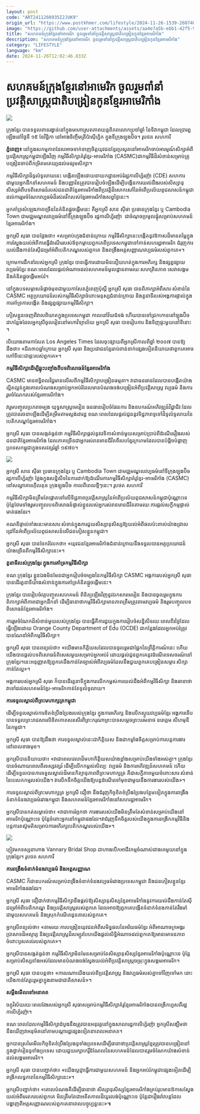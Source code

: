 ```yaml
---
layout: post
code: "ART2411260935I2JUK9"
origin_url: "https://www.postkhmer.com/lifestyle/2024-11-26-1539-260740"
image: "https://github.com/user-attachments/assets/aa4e7a5b-ebb1-42f5-92e8-55834c12fba3"
title: "សហគមន៍​ក្រុង​ខ្មែរ​នៅ​អាមេរិក ចូលរួម​​ពាំ​នាំ​​ប្រវត្ដិសាស្ដ្រ​ជាតិ​បង្រៀន​កូន​ខ្មែរ​អាមេរិកាំង​"
description: "​​សហគមន៍​ក្រុង​ខ្មែរ​នៅ​អាមេរិក ចូលរួម​​ពាំ​នាំ​​ប្រវត្ដិសាស្ដ្រ​ជាតិ​បង្រៀន​កូន​ខ្មែរ​អាមេរិកាំង​​"
category: "LIFESTYLE"
language: "km"
date: 2024-11-26T12:02:46.833Z
---
```


# សហគមន៍​ក្រុង​ខ្មែរ​នៅ​អាមេរិក ចូលរួម​​ពាំ​នាំ​​ប្រវត្ដិសាស្ដ្រ​ជាតិ​បង្រៀន​កូន​ខ្មែរ​អាមេរិកាំង​

![](https://github.com/user-attachments/assets/16413194-b2d4-4bf4-8b11-080ba308c514)

ក្រុងខ្មែរ​ បាន​ទទួល​ពាន​រង្វាន់​នៅ​ក្នុង​មហោស្រព​ភាពយន្ត​ពិភព​លោក​ប្រចាំ​ឆ្នាំ នៃ​ទិវា​កម្ពុជា ដែល​ប្រារព្ធឡើង​នៅ​ថ្ងៃទី ១៥ ខែវិច្ឆិកា នៅអាង​ចិញ្ចឹមត្រី​ប៉ាស៊ីហ្វិក ក្នុង​ទីក្រុងឡុងប៊ិច។ រូបថត សហការី​​

**ភ្នំពេញ៖** នៅក្នុង​សកម្មភាព​ដែលអាច​ទាក់​ទាញ​ចិត្ដ​យុវជន​ខ្មែរ​ប្រសូត​នៅ​អាមេរិក​ចាប់​អារម្មណ៍​សិក្សា​​​អំពី​ប្រវត្តិសាស្ត្រ​កម្ពុជា​ឡើងវិញ កម្មវិធីសិក្សា​គំរូខ្មែរ​-អាមេរិកាំង (CASMC) ​ជាកម្មវិធី​​ដ៏​សំខាន់​សម្រាប់គ្រូ​បង្រៀន​ចាប់​ពី​កម្រិត​មតេយ្យ​ដល់​មធ្យម​សិក្សា​។​

​កម្មវិធីសិក្សា​ដ៏​ទូលំទូលាយ​នេះ បង្កើតឡើង​ដោយ​នាយកដ្ឋាន​អប់រំ​រដ្ឋ​កាលីហ្វ័រ​ញ៉ា (CDE) សហការ​ជាមួយ​អ្នកដឹកនាំ​សហគមន៍ និង​បញ្ញាវ័ន​ ត្រូវបាន​រៀបចំឡើង​ដើម្បី​បង្កើន​ការយល់ដឹង​របស់​សិស្សានុ​សិស្ស​អំពី​បទពិសោធន៍​រប​ស់ជន​ជាតិ​ខ្មែរ​អាមេរិកាំង​​ ពី​ប្រវត្តិ​ដ៏​សោកសៅ​នៃ​អំពើ​ប្រល័យពូជសាសន៍​កម្ពុជា ដល់​ការរួមចំណែក​វប្បធម៌​ដ៏​រស់​រវើក​របស់​ខ្មែរ​​អាមេរិកាំង​​សព្វថ្ងៃនេះ​។​

​អ្នកគាំទ្រ​សំឡេង​ភាគច្រើន​នៃ​គំនិត​ផ្តួចផ្តើម​នេះ គឺ​អ្នកស្រី សាន ស៊ី​ធា ប្រធាន​ក្រុង​ខ្មែរ ឬ Cambodia Town ជា​មជ្ឈមណ្ឌល​វប្បធម៌​នៅ​ទីក្រុង​ឡុង​ប៊ិច រដ្ឋ​កាលីហ្វ័រ​ញ៉ា  ​ជា​ចំណុច​ប្រមូលផ្តុំ​សម្រាប់​សហគមន៍​ខ្មែរ​អាមេរិកាំង​។​

​អ្នកស្រី សុធា បាន​ថ្លែងថា​៖ «​​សម្រាប់​ក្មេងជំនាន់ក្រោយ កម្មវិធី​សិក្សា​នេះ​​បង្កើត​នូវ​ឱកាស​ដ៏​មានតម្លៃ​ក្នុងការ​ស្វែងយល់​អំពី​ការធ្វើដំណើរ​របស់​ឪពុកម្តាយ​ពួកគេ​ពី​ប្រទេស​កម្ពុជា​ទៅកាន់​សហរដ្ឋអាមេរិក ជំរុញ​ការយល់ដឹង​កាន់តែ​ស៊ីជម្រៅ​អំពី​បេតិកភណ្ឌ​របស់​ពួកគេ និង​ពង្រឹង​អត្តសញ្ញាណ​វប្បធម៌​របស់​ពួកគេ​«។​

​ក្រោម​ការដឹកនាំ​របស់អ្នកស្រី ក្រុង​ខ្មែរ​​ បានធ្វើការ​ដោយ​មិន​នឿយហត់​ក្នុងការ​អភិរក្ស និង​ផ្សព្វផ្សាយ​វប្បធម៌​ខ្មែរ ខណៈពេលដែល​ផ្តល់​អំណាច​ដល់​សហគមន៍​មូលដ្ឋាន​តាមរយៈ​សហគ្រិន​ភាព សេវា​សង្គម និង​គំនិត​ផ្តួចផ្តើម​អប់រំ​។​

​នៅក្នុង​បទសម្ភាសន៍​ផ្តាច់មុខ​ជាមួយ​កាសែត​ភ្នំពេញ​ប៉ុស្តិ៍ អ្នកស្រី សុធា​ បាន​ពិភាក្សា​អំពី​សារៈសំខាន់​នៃ CASMC អត្ថប្រយោជន៍​របស់​កម្មវិធីសិក្សា​​ចំពោះ​មនុស្ស​ជំនាន់​ក្រោយ និង​តួនាទី​របស់​អង្គការ​ផ្ទាល់​ក្នុង​ការគាំទ្រ​ការបង្កើត និង​ផ្សព្វផ្សាយ​កម្មវិធីសិក្សា​។​

ភៀសខ្លួន​ចេញពី​វាលពិឃាត​ក្នុងប្រទេស​កម្ពុជា កាល​នៅ​វ័យ​ជំទង់ ហើយ​បាន​ទៅ​ជ្រកកោន​នៅ​ឡុង​ប៊ិច ជា​កន្លែង​ដែល​អ្នកស្រី​​ចូលរៀន​នៅ​មហាវិទ្យាល័យ អ្នកស្រី សុធា​ បាន​រៀបការ និង​ទិញ​ផ្ទះមួយនៅ​ទីនោះ​​។​

បើ​យោងតាម​កាសែត Los Angeles Times ដែល​​ចុះផ្សាយពី​អ្នកស្រី​កាលពី​​ឆ្នាំ ២០០៧ បាន​ឱ្យដឹងថា៖ «​​ជិត​៣០​ឆ្នាំ​ក្រោយ អ្នកស្រី សុធា​ និង​ប្រជាជន​ខ្មែរ​រាប់ពាន់នាក់​ផ្សេងទៀត​និយាយថា ​ពួកគេ​អាច​ហៅទី​នេះ​ជា​ផ្ទះ​របស់​ពួកគេ»​។​

**​កម្មវិធីសិក្សា​ដើម្បី​ឆ្លុះបញ្ចាំង​ពីបទ​ពិសោធន៍​ខ្មែរ​អាមេរិកាំង​**

CASMC មាន​ឥទ្ធិពល​វិជ្ជមាន​លើសពី​កម្មវិធី​សិក្សា​បង្រៀន​ធម្មតា​។ វា​ជា​ធនធាន​ដែល​បាន​បង្កើត​យ៉ាង​ល្អិតល្អន់​ក្នុង​គោលបំណង​សម្រាប់​អ្នក​អប់រំ​ដែលមាន​បំណង​ចង់​បង្រៀន​អំពី​ប្រវត្តិសាស្ត្រ វប្បធម៌ និង​ការរួមចំណែក​របស់ខ្មែរ​​អាមេរិកាំង​​​។​

វា​រួមបញ្ចូល​ប្រភព​ចម្បង យុទ្ធសាស្ត្រ​មេរៀន ធនធាន​រៀបចំ​ផែនការ និង​ឧបករណ៍​អភិវឌ្ឍន៍​វិជ្ជាជីវៈ​ដែល​ត្រូវបាន​រចនា​ឡើង​ដើម្បី​តម្រឹម​តាម​ស្តង់ដា​រដ្ឋ ខណៈពេលដែល​ផ្តល់ជូន​នូវ​ទិដ្ឋភាព​ទូទៅ​ដ៏​ទូលំទូលាយ​នៃ​បេតិកភណ្ឌខ្មែរ​​អាមេរិកាំង​​។​

​អ្នកស្រី សុធា​ បាន​សង្កត់ធ្ងន់ថា កម្មវិធីសិក្សា​ផ្ដល់នូវ​វេទិកា​សំខាន់​មួយ​សម្រាប់​ប្រាប់​ពី​ដំណើររឿង​របស់​ជនជាតិ​ខ្មែរ​អាមេរិកាំង ដែល​ភាគច្រើន​ជា​អ្នក​រស់រានមានជីវិត​ពី​របប​ខ្មែរក្រហម​ដែល​បាន​បំផ្លិចបំផ្លាញ​ប្រទេស​កម្ពុជា​ក្នុង​ទសវត្សរ៍​ឆ្នាំ ១៩៧០។​

![](https://github.com/user-attachments/assets/2e6da6cf-ef46-4d08-b8c1-d136e74d4686)

អ្នកស្រី សាន ស៊ី​ធា ប្រធាន​ក្រុង​ខ្មែរ ឬ Cambodia Town ជា​មជ្ឈមណ្ឌល​វប្បធម៌​នៅ​ទីក្រុង​ឡុង​ប៊ិច រដ្ឋ​កាលីហ្វ័រ​ញ៉ា ថ្លែងក្នុង​សន្និសីទ​នៃការ​ដាក់​ឱ្យ​ដំណើរការ​កម្មវិធី​សិក្សាគំរូខ្មែរ​-អាមេរិកាំង (CASMC) នៅ​សណ្ឋាគារ​ហ៊ីលតុន ក្រុង​ឡុងប៊ិច កាលពី​ពេល​ថ្មីៗ​នេះ។ រូបថត សហការី​​

​កម្មវិធីសិក្សា​មិន​ត្រឹមតែ​ផ្តោតទៅលើ​ទិដ្ឋភាព​ប្រវត្តិសាស្ត្រ​នៃ​អំពើ​ប្រល័យពូជសាសន៍​កម្ពុជា​ប៉ុណ្ណោះ​ទេ ប៉ុន្តែ​ថែមទាំង​រួមបញ្ចូល​បទពិសោធន៍​ផ្ទាល់ខ្លួន​របស់​អ្នក​រស់រានមានជីវិត​តាមរយៈ​ការផ្តល់​សក្ខីកម្ម​ផ្ទាល់មាត់​ផងដែរ​។​

គណនី​ផ្ទាល់​ទាំងនេះ​មាន​សារៈសំខាន់​ក្នុង​ការជួយ​សិស្សានុសិស្ស​​ឱ្យ​យល់​អំពី​ផលប៉ះពាល់​យ៉ាង​ជ្រាលជ្រៅ​នៃ​អំពើ​ប្រល័យពូជសាសន៍​លើ​ជនភៀសខ្លួន​កម្ពុជា​។​

​អ្នកស្រី សុធា​ បាន​ចែករំលែក​ថា​៖ «​យុវជន​ខ្មែរ​អាមេរិកាំង​ជំនាន់​ក្រោយ​នឹង​ទទួលបាន​អត្ថប្រយោជន៍​យ៉ាងច្រើន​ពី​កម្មវិធីសិក្សា​នេះ»​។​

**តួនាទី​របស់ក្រុង​ខ្មែរ​ ក្នុង​ការគាំទ្រ​កម្មវិធីសិក្សា​**

​ខណៈ​ក្រុង​ខ្មែរ​ ខ្លួនឯង​មិនមែនជា​អ្នករៀបចំ​ចម្បង​នៃកម្មវិធីសិក្សា​ CASMC អង្គការ​របស់​អ្នកស្រី សុធា ​បាន​ដើរតួនាទី​យ៉ាងសំខាន់​ក្នុងការ​គាំទ្រ​គំនិត​ផ្តួចផ្តើម​នេះ​។​

​ក្រុង​ខ្មែរ បានរៀបចំ​វគ្គ​បញ្ចូល​សហគមន៍ ពិនិត្យឡើងវិញ​នូវ​ឯកសារ​មេរៀន និង​បាន​ចូលរួម​ក្នុងការ​ពិភាក្សា​អំពី​ភាពជា​អ្នកដឹកនាំ ដើម្បី​ធានាថា​ កម្មវិធីសិក្សា​មាន​ភាពត្រឹមត្រូវ​តាម​វប្បធម៌ និង​រួមបញ្ចូល​បទពិសោធន៍​ខ្មែរ​អាមេរិកាំង​។​

ការរួមចំណែក​ដ៏​សំខាន់​មួយ​របស់ក្រុង​ខ្មែរ បានធ្វើ​គឺ​ការជួយ​ក្នុងការ​រៀបចំ​សន្និសីទ​រយៈពេល​ពីរ​ថ្ងៃ​ដែល​ធ្វើឡើង​ដោយ Orange County Department of Edu (OCDE) ​ជា​កន្លែង​ដែល​អ្នក​អប់រំ​ត្រូវបាន​ណែនាំ​អំពី​​កម្មវិធីសិក្សា​។​

​អ្នកស្រី សុធា​ បាន​ពន្យល់ថា៖ «​យើង​មាន​កិត្តិយស​ដែល​បាន​ចូលរួម​ជា​ផ្នែក​នៃ​ព្រឹត្តិការណ៍​នេះ ហើយ​យើង​បានផ្តល់​បទពិសោធន៍​ពិ​សេសមួយ​សម្រាប់​អ្នក​អប់រំ ដោយ​ផ្តល់ជូន​ពួកគេ​នូវ​ដំណើរ​ទេសចរណ៍​នៅ ក្រុង​ខ្មែរ​។​ ​នេះ​អនុញ្ញាតឱ្យ​ពួកគេ​ដឹង​កាន់​តែ​ច្បាស់​អំពី​​វប្បធម៌​ដែល​នឹង​ជួយ​ពួកគេ​បង្រៀន​សម្ភារៈសិក្សា​កាន់តែ​ល្អ​»​។​

​អង្គការ​របស់​អ្នកស្រី សុធា ​ក៏បាន​ដើរតួនាទី​ក្នុងការ​លើកកម្ពស់​ការ​យល់ដឹង​អំពី​កម្មវិធីសិក្សា និង​ធានាថា ​វា​ទៅដល់​សហគមន៍​ខ្មែរ​-​អាមេរិក​កាន់តែ​ទូលំទូលាយ​។​

**​ការទទួលស្គាល់​ពី​ព្រះ​មហាក្សត្រ​កម្ពុជា​**

​ដើម្បី​ទទួលស្គាល់​ការខិតខំ​ប្រឹងប្រែង​រប​ស់ក្រុង​ខ្មែរ​ ក្នុងការ​អភិរក្ស និង​លើកស្ទួយ​វប្បធម៌​ខ្មែរ អង្គការ​ទើបបាន​ទទួល​ព្រះរាជសារ​លិខិត​កោត​សរសើរ​​ពី​ព្រះករុណា​ព្រះបាទ​សម្ដេច​ព្រះបរមនាថ ន​រោ​ត្ដម សីហមុនី នៃ​កម្ពុជា​។​

​អ្នកស្រី សុធា បានឱ្យដឹង​​ថា ការទទួលស្គាល់​នេះ​ជា​កិត្តិយស និង​ជា​កម្លាំងចិត្ត​សម្រាប់​ការបន្ត​ការងារ​នៅពេល​ខាងមុខ​។​

​អ្នកស្រី​បាន​និយាយថា​៖ «​វា​ជា​ពេលវេលា​ដ៏មហា​កិត្ដិយស​​យ៉ាងខ្លាំង​សម្រាប់​យើងទាំងអស់គ្នា​។ ក្រុង​ខ្មែរ​ បាន​ចំណាយពេល​ពីរ​ទស្សវត្ស​រ៍ ដើម្បី​លើកកម្ពស់​សិល្បៈ វប្បធម៌ និង​ការអភិវឌ្ឍន៍​សហគម​ន៍ ហើយ​ដើម្បី​ទទួលបាន​ការទទួលស្គាល់​ដ៏​មាន​កិត្យានុភាព​ពី​ព្រះមហាក្សត្រ គឺជា​សក្ខីភាព​មួយ​ចំពោះ​សារៈសំខាន់​នៃ​បេសកកម្ម​របស់​យើង​។ វា​លើកទឹកចិត្ត​យើងឱ្យ​​បន្តដំណើរ​ទៅមុខ​ជាមួយនឹង​ការងារ​របស់​យើង​»​។​

ការទទួលស្គាល់​ពី​ព្រះមហាក្សត្រ អ្នកស្រី​ ជឿថា នឹង​ជំរុញ​កិច្ចខិតខំ​ប្រឹងប្រែង​បន្ថែមទៀត​ក្នុងការ​ពង្រឹង​ទំនាក់ទំនង​វប្បធម៌​រវាង​កម្ពុជា និង​សហគមន៍​ខ្មែរ​អាមេរិកាំង​នៅ​សហរដ្ឋអាមេរិក​។​

​អ្នកស្រី​បាន​កត់សម្គាល់ថា​៖ «​វា​ជាការ​រំឭកថា ការងារ​របស់​យើង​មិន​ត្រឹមតែ​សំខាន់​សម្រាប់​យើង​នៅ​អាមេរិក​ប៉ុណ្ណោះ​ទេ ប៉ុន្តែ​ចំពោះ​អ្នក​នៅ​កម្ពុជា​ផងដែរ​​។ ​​វា​ជំរុញ​ទឹកចិត្ត​របស់​យើង​ក្នុងការ​ពង្រីក​កម្មវិធី​​ និង​បន្ត​ការតស៊ូ​មតិ​សម្រាប់​ការអភិរក្ស​បេតិកភណ្ឌ​របស់​យើង​»​។​

![](https://github.com/user-attachments/assets/ef5e7682-9a42-457c-bcd8-df992146be43)

ភ្ញៀវមកទស្សនាហាង Vannary Bridal Shop ​ជាហាង​បើក​អាជីវកម្មចំណាស់ជាងគេមួយនៅក្នុង ក្រុង​ខ្មែរ​។ រូបថត សហការី​​

**ការពង្រឹង​ទំនាក់ទំនង​វប្បធម៌ និង​អត្តសញ្ញាណ​**

CASMC ក៏​ជា​ឧបករណ៍​សម្រាប់​ពង្រឹង​ទំនាក់ទំនង​វប្បធម៌​រវាង​ប្រទេស​កម្ពុជា និង​ជនភៀសខ្លួនខ្មែរ​​អាមេរិកាំង​​ផងដែរ​។​

​អ្នកស្រី សុធា​ ជឿជាក់ថា ​កម្មវិធីសិក្សា​នឹង​ផ្តល់ឱ្យសិស្សានុសិស្ស​​ខ្មែរ​អាមេរិកាំង​នូវ​ការយល់ដឹង​កាន់តែ​ស៊ីជម្រៅ​អំពី​បេតិកភណ្ឌ និង​ប្រវត្តិសាស្ត្រ​របស់​ពួកគេ ដែល​អាចឱ្យ​ពួកគេ​បង្កើត​ទំនាក់ទំនង​កាន់តែ​រឹងមាំ​ជាមួយ​សហគមន៍ និង​ស្រុកកំណើត​ដូនតា​របស់​ពួកគេ​។​

​អ្នកស្រី​ពន្យល់ថា៖ «​​តាមរយៈ​ការបង្រៀន​យុវជន​អំពី​សមិទ្ធផល​នៃ​អរិយធម៌​ខ្មែរ អំពី​អាណាចក្រ​អង្គរ ប្រាសាទ​ដ៏​អស្ចារ្យ និង​ប្រវត្តិសាស្ត្រ​ដ៏​សម្បូរបែប ​យើង​ផ្តល់​សិទ្ធិអំណាច​ដល់​ពួកគេ​ឱ្យមាន​មោទនភាព​ចំពោះ​ឫសគល់​របស់​ពួកគេ​​»។​

អ្នក​ស្រី​បាន​សង្កត់ធ្ងន់ថា កម្មវិធីសិក្សា​មិនមែន​សម្រាប់តែ​សិស្សានុសិស្ស​​ខ្មែរ​អាមេរិកាំង​ប៉ុណ្ណោះ​ទេ ប៉ុន្តែ​សម្រាប់សិស្ស​​ទាំងអស់​ដែលមាន​បំណង​ចង់​ស្វែងយល់​អំពី​ប្រវត្តិសាស្ត្រ​ចម្រុះ​ក្នុង​សង្គម​អាមេរិក​។​

​អ្នកស្រី សុធា​ បាន​បន្តថា​៖ «​កាលណា​យើង​យល់​ពី​ប្រវត្តិសាស្ត្រ និង​វប្បធម៌​របស់​គ្នា​ទៅវិញទៅមក នោះ​យើង​កាន់តែ​រួបរួមគ្នា​ក្នុងនាម​ជា​ជាតិ​សាសន៍​»​។​

**​សម្លឹង​មើលទៅ​អនាគត​**

​ចក្ខុវិស័យ​រយៈពេល​វែង​របស់​អ្នកស្រី សុធា ​សម្រាប់​កម្មវិធីសិក្សា​គំរូ​ខ្មែរ​​អាមេរិកាំង​បាន​ពង្រីក​ហួស​ពី​រដ្ឋ​កាលីហ្វ័រ​ញ៉ា​។​

ខណៈពេលដែល​កម្មវិធី​សិក្សា​ដំបូង​នឹង​ត្រូវបាន​អនុវត្ត​នៅក្នុង​សាលា​រដ្ឋ​កាលីហ្វ័រ​ញ៉ា អ្នកស្រី​ សង្ឃឹមថានឹង​ឃើញ​វា​អនុម័ត​នៅតាម​បណ្ដា​​រដ្ឋ​ផ្សេងទៀត​នាពេល​អនាគត​។​

​អ្នក​​បាន​ស្រមៃ​មើល​កិច្ចខិតខំ​ប្រឹងប្រែង​ទូទាំងប្រទេស​ដើម្បី​ធានាថា ​ប្រវត្តិសាស្ត្រខ្មែរ​​ត្រូវបាន​បង្រៀន​នៅក្នុង​ថ្នាក់រៀន​ទូទាំងប្រទេស ដោយ​ជួយ​រក្សា​កេរ្តិ៍ដំណែល​នៃ​សហគមន៍​ដែល​បានរួម​ចំណែក​យ៉ាងសំខាន់​ដល់​សង្គម​អាមេរិក​។​

​អ្នកស្រី សុធា​ បាន​បញ្ជាក់ថា​៖ «​យើង​ប្តេជ្ញា​ធ្វើការ​ជាមួយ​សហគមន៍ និង​អ្នក​អប់រំ​កម្ពុជា​ផ្សេងទៀត​ដើម្បី​ពង្រីក​លទ្ធភាព​នៃ​កម្មវិធីសិក្សា​នេះ​»​។​

អ្នកស្រីបញ្ជាក់ថា​៖ «​​គោលបំណង​គឺ​ដើម្បី​ធានាថា សិស្សានុសិស្ស​​ខ្មែរ​អាមេរិកាំង​គ្រប់រូប​មានឱកាស​ស្វែងយល់​អំពី​មរតក​របស់​ពួកគេ មិន​ត្រឹមតែ​ជា​អតីតកាល​ដ៏យូរ​លង់​​ប៉ុណ្ណោះ​ទេ ប៉ុន្តែ​ជា​រឿងរ៉ាវ​បន្ត​ដែល​បង្ហាញ​ពី​អត្តសញ្ញាណ​របស់​ពួកគេ​នាពេល​បច្ចុប្បន្ននេះ​»​៕ ​